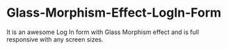 # Glass-Morphism-Effect-LogIn-Form
 
It is an awesome Log In form with Glass Morphism effect and is full responsive with any screen sizes.
